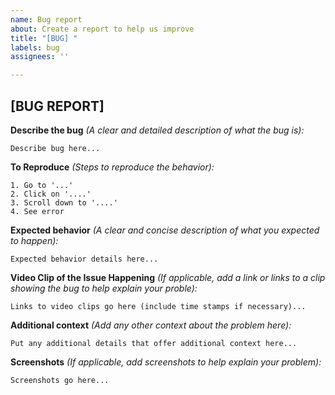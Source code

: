 ```yaml
---
name: Bug report
about: Create a report to help us improve
title: "[BUG] "
labels: bug
assignees: ''

---
```


## [BUG REPORT]


**Describe the bug** *(A clear and detailed description of what the bug is):*

    Describe bug here...

**To Reproduce** *(Steps to reproduce the behavior):*
  
    1. Go to '...'
    2. Click on '....'
    3. Scroll down to '....'
    4. See error

**Expected behavior** *(A clear and concise description of what you expected to happen):*

    Expected behavior details here...

**Video Clip of the Issue Happening** *(If applicable, add a link or links to a clip showing the bug to help explain your proble):*
    
    Links to video clips go here (include time stamps if necessary)...

**Additional context** *(Add any other context about the problem here):*
    
    Put any additional details that offer additional context here...
    
**Screenshots** *(If applicable, add screenshots to help explain your problem):*
   
    Screenshots go here...


